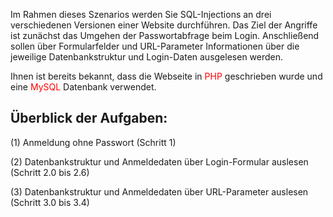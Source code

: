 Im Rahmen dieses Szenarios werden Sie SQL-Injections an drei verschiedenen Versionen einer Website durchführen.
Das Ziel der Angriffe ist zunächst das Umgehen der Passwortabfrage beim Login. 
Anschließend sollen über Formularfelder und URL-Parameter Informationen über die jeweilige Datenbankstruktur
und Login-Daten ausgelesen werden.

Ihnen ist bereits bekannt, dass die Webseite in <font color="red">PHP</font> geschrieben wurde
und eine <font color="red">MySQL</font> Datenbank verwendet.

## Überblick der Aufgaben:

(1) Anmeldung ohne Passwort (Schritt 1)

(2) Datenbankstruktur und Anmeldedaten über Login-Formular auslesen (Schritt 2.0 bis 2.6)

(3) Datenbankstruktur und Anmeldedaten über URL-Parameter auslesen (Schritt 3.0 bis 3.4)
